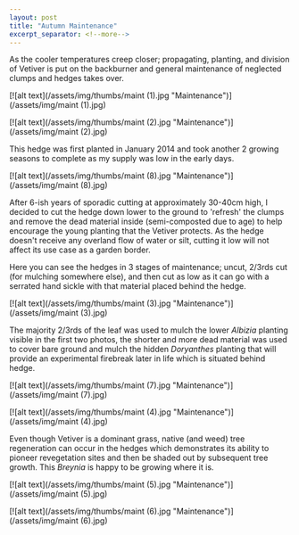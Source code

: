 ```yaml
---
layout: post
title: "Autumn Maintenance"
excerpt_separator: <!--more-->
---
```

As the cooler temperatures creep closer; propagating, planting, and division of Vetiver is put on the backburner and general maintenance of neglected clumps and hedges takes over.

[![alt text](/assets/img/thumbs/maint (1).jpg "Maintenance")](/assets/img/maint (1).jpg)

<!--more-->

[![alt text](/assets/img/thumbs/maint (2).jpg "Maintenance")](/assets/img/maint (2).jpg)

This hedge was first planted in January 2014 and took another 2 growing seasons to complete as my supply was low in the early days.

[![alt text](/assets/img/thumbs/maint (8).jpg "Maintenance")](/assets/img/maint (8).jpg)

After 6-ish years of sporadic cutting at approximately 30-40cm high, I decided to cut the hedge down lower to the ground to 'refresh' the clumps and remove the dead material inside (semi-composted due to age) to help encourage the young planting that the Vetiver protects. As the hedge doesn't receive any overland flow of water or silt, cutting it low will not affect its use case as a garden border.

Here you can see the hedges in 3 stages of maintenance; uncut, 2/3rds cut (for mulching somewhere else), and then cut as low as it can go with a serrated hand sickle with that material placed behind the hedge.

[![alt text](/assets/img/thumbs/maint (3).jpg "Maintenance")](/assets/img/maint (3).jpg)

The majority 2/3rds of the leaf was used to mulch the lower *Albizia* planting visible in the first two photos, the shorter and more dead material was used to cover bare ground and mulch the hidden *Doryanthes* planting that will provide an experimental firebreak later in life which is situated behind hedge.

[![alt text](/assets/img/thumbs/maint (7).jpg "Maintenance")](/assets/img/maint (7).jpg)

[![alt text](/assets/img/thumbs/maint (4).jpg "Maintenance")](/assets/img/maint (4).jpg)

Even though Vetiver is a dominant grass, native (and weed) tree regeneration can occur in the hedges which demonstrates its ability to pioneer revegetation sites and then be shaded out by subsequent tree growth. This *Breynia* is happy to be growing where it is.

[![alt text](/assets/img/thumbs/maint (5).jpg "Maintenance")](/assets/img/maint (5).jpg)

[![alt text](/assets/img/thumbs/maint (6).jpg "Maintenance")](/assets/img/maint (6).jpg)